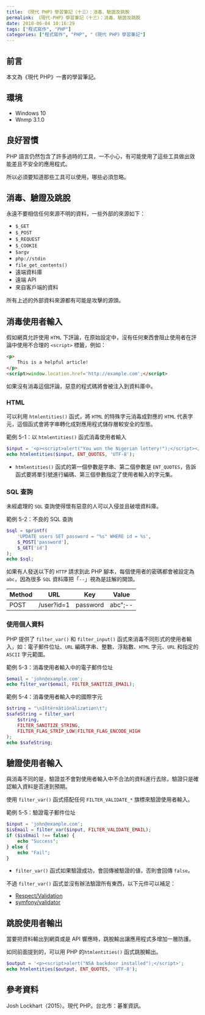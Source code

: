 ```yaml
---
title: 《現代 PHP》學習筆記（十三）：消毒、驗證及跳脫
permalink: 《現代-PHP》學習筆記（十三）：消毒、驗證及跳脫
date: 2018-06-04 10:16:29
tags: ["程式寫作", "PHP"]
categories: ["程式寫作", "PHP", "《現代 PHP》學習筆記"]
---
```


## 前言
本文為《現代 PHP》一書的學習筆記。

## 環境
- Windows 10
- Wnmp 3.1.0

## 良好習慣
PHP 語言仍然包含了許多過時的工具，一不小心，有可能使用了這些工具做出效能差且不安全的應用程式。

所以必須要知道那些工具可以使用，哪些必須忽略。

## 消毒、驗證及跳脫
永遠不要相信任何來源不明的資料，一些外部的來源如下：
- `$_GET`
- `$_POST`
- `$_REQUEST`
- `$_COOKIE`
- `$argv`
- `php://stdin`
- `file_get_contents()`
- 遠端資料庫
- 遠端 API
- 來自客戶端的資料

所有上述的外部資料來源都有可能是攻擊的源頭。

## 消毒使用者輸入
假如網頁允許使用 `HTML` 下評論，在原始設定中，沒有任何東西會阻止使用者在評論中使用不合理的 `<script>` 標籤，例如：
```HTML
<p>
    This is a helpful article!
</p>
<script>window.location.href='http://example.com';</script>
```
如果沒有消毒這個評論，惡意的程式碼將會被注入到資料庫中。

### HTML
可以利用 `htmlentities()` 函式，將 `HTML` 的特殊字元消毒成對應的 `HTML` 代表字元，這個函式會將字串轉化成對應用程式儲存層較安全的型態。

範例 5-1：以 `htmlentities()` 函式消毒使用者輸入
```PHP
$input = '<p><script>alert("You won the Nigerian lottery!");</script></p>';
echo htmlentities($input, ENT_QUOTES, 'UTF-8');
```
- `htmlentities()` 函式的第一個參數是字串、第二個參數是 `ENT_QUOTES`，告訴函式要將單引號進行編碼、第三個參數指定了使用者輸入的字元集。

### SQL 查詢
未經處理的 `SQL` 查詢使得懷有惡意的人可以入侵並且破壞資料庫。

範例 5-2：不良的 SQL 查詢
```PHP
$sql = sprintf(
    'UPDATE users SET password = "%s" WHERE id = %s',
    $_POST['password'],
    $_GET['id']
);
echo $sql;
```
如果有人發送以下的 `HTTP` 請求到此 PHP 腳本，每個使用者的密碼都會被設定為 `abc`，因為很多 `SQL` 資料庫把「`--`」視為是註解的開頭。

Method | URL | Key | Value
--- | --- | --- | ---
POST | /user?id=1 | password | abc";--

### 使用個人資料
PHP 提供了 `filter_var()` 和 `filter_input()` 函式來消毒不同形式的使用者輸入，如：電子郵件位址、`URL` 編碼字串、整數、浮點數、`HTML` 字元、`URL` 和指定的 `ASCII` 字元範圍。

範例 5-3：消毒使用者輸入中的電子郵件位址
```PHP
$email = 'john@example.com';
echo filter_var($email, FILTER_SANITIZE_EMAIL);
```
範例 5-4：消毒使用者輸入中的國際字元
```PHP
$string = "\nIñtërnâtiônàlizætiøn\t";
$safeString = filter_var(
    $string,
    FILTER_SANITIZE_STRING,
    FILTER_FLAG_STRIP_LOW|FILTER_FLAG_ENCODE_HIGH
);
echo $safeString;
```

## 驗證使用者輸入
與消毒不同的是，驗證並不會對使用者輸入中不合法的資料進行去除，驗證只是確認輸入資料是否達到預期。

使用 `filter_var()` 函式搭配任何 `FILTER_VALIDATE_*` 旗標來驗證使用者輸入。

範例 5-5：驗證電子郵件位址
```PHP
$input = 'john@example.com';
$isEmail = filter_var($input, FILTER_VALIDATE_EMAIL);
if ($isEmail !== false) {
    echo "Success";
} else {
    echo "Fail";
}
```
- `filter_var()` 函式如果驗證成功，會回傳被驗證的値，否則會回傳 `false`。

不過 `filter_var()` 函式並沒有辦法驗證所有東西，以下元件可以補足：
- [Respect/Validation](https://github.com/Respect/Validation)
- [symfony/validator](https://github.com/symfony/validator)

## 跳脫使用者輸出
當要把資料輸出到網頁或是 API 響應時，跳脫輸出讓應用程式多增加一層防護。

如同前面提到的，可以用 PHP 的`htmlentities()` 函式跳脫輸出。

```PHP
$output = '<p><script>alert("NSA backdoor installed");</script>';
echo htmlentities($output, ENT_QUOTES, 'UTF-8');
```

## 參考資料
Josh Lockhart（2015）。現代 PHP。台北市：碁峯資訊。